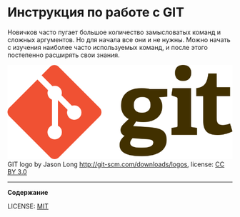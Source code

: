 # Инструкция по работе с GIT

Новичков часто пугает большое количество замысловатых команд и сложных аргументов. Но для начала все они и не нужны. Можно начать с изучения наиболее часто используемых команд, и после этого постепенно расширять свои знания. 

![git.logo](image.png)
GIT logo by Jason Long http://git-scm.com/downloads/logos, license: [CC BY 3.0](https://creativecommons.org/licenses/by/3.0/deed.en)


---

**Содержание**

LICENSE: [MIT](license.md)